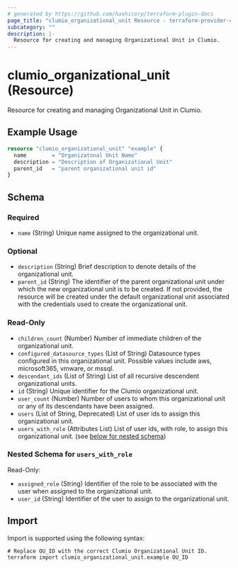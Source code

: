 ```yaml
---
# generated by https://github.com/hashicorp/terraform-plugin-docs
page_title: "clumio_organizational_unit Resource - terraform-provider-clumio"
subcategory: ""
description: |-
  Resource for creating and managing Organizational Unit in Clumio.
---
```


# clumio_organizational_unit (Resource)

Resource for creating and managing Organizational Unit in Clumio.

## Example Usage

```terraform
resource "clumio_organizational_unit" "example" {
  name        = "Organizatonal Unit Name"
  description = "Description of Organizational Unit"
  parent_id   = "parent organizational unit id"
}
```

<!-- schema generated by tfplugindocs -->
## Schema

### Required

- `name` (String) Unique name assigned to the organizational unit.

### Optional

- `description` (String) Brief description to denote details of the organizational unit.
- `parent_id` (String) The identifier of the parent organizational unit under which the new organizational unit is to be created. If not provided, the resource will be created under the default organizational unit associated with the credentials used to create the organizational unit.

### Read-Only

- `children_count` (Number) Number of immediate children of the organizational unit.
- `configured_datasource_types` (List of String) Datasource types configured in this organizational unit. Possible values include aws, microsoft365, vmware, or mssql.
- `descendant_ids` (List of String) List of all recursive descendent organizational units.
- `id` (String) Unique identifier for the Clumio organizational unit.
- `user_count` (Number) Number of users to whom this organizational unit or any of its descendants have been assigned.
- `users` (List of String, Deprecated) List of user ids to assign this organizational unit.
- `users_with_role` (Attributes List) List of user ids, with role, to assign this organizational unit. (see [below for nested schema](#nestedatt--users_with_role))

<a id="nestedatt--users_with_role"></a>
### Nested Schema for `users_with_role`

Read-Only:

- `assigned_role` (String) Identifier of the role to be associated with the user when assigned to the organizational unit.
- `user_id` (String) Identifier of the user to assign to the organizational unit.

## Import

Import is supported using the following syntax:

```shell
# Replace OU_ID with the correct Clumio Organizational Unit ID.
terraform import clumio_organizational_unit.example OU_ID
```
